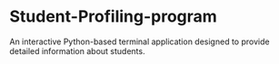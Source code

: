 # Student-Profiling-program
An interactive Python-based terminal application designed to provide detailed information about students.
